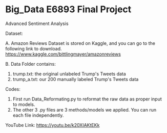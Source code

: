 # Big_Data E6893 Final Project
Advanced Sentiment Analysis

Dataset: 

A. Amazon Reviews Dataset is stored on Kaggle, and you can go to the following link to download. 
https://www.kaggle.com/bittlingmayer/amazonreviews

B. Data Folder contains:
  1. trump.txt: the original unlabeled Trump's Tweets data
  2. trump_a.txt: our 200 manually labeled Trump's Tweets data

Codes:
1. First run Data_Reformating.py to reformat the raw data as proper input to models.
2. The other 3 .py files are 3 methods/models we applied. You can run each file independently.

YouTube Link: https://youtu.be/k20XIAKtEKk

